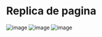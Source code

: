 # Replica de pagina


![image](https://github.com/AntonellaEL/citiesIntheWorld/assets/168837149/d00ca9bf-a75e-4971-9ef5-5cf99fc5e328)
![image](https://github.com/AntonellaEL/citiesIntheWorld/assets/168837149/f32bc157-8984-420a-b451-60f5e3d7ab54)
![image](https://github.com/AntonellaEL/citiesIntheWorld/assets/168837149/d3221eec-0a62-4e8d-a140-608ab48365ce)
